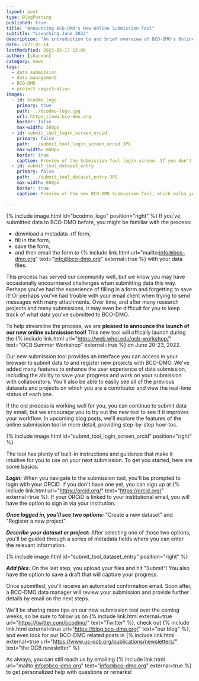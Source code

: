 ```yaml
---
layout: post
type: BlogPosting
published: true
title: "Announcing BCO-DMO's New Online Submission Tool"
subtitle: "Launching June 2022"
description: "An introduction to and brief overview of BCO-DMO's Online Data Submission Tool"
date: 2022-05-14
lastModified: 2022-05-17 15:00
author: [shannon]
category: news
tags: 
  - data submission
  - data management
  - BCO-DMO
  - project registration
images:
  - id: bcodmo_logo
    primary: true
    path: ../bcodmo-logo.jpg
    url: https://www.bco-dmo.org
    border: false
    max-width: 500px
  - id: submit_tool_login_screen_orcid
    primary: false
    path: ../submit_tool_login_screen_orcid.JPG
    max-width: 600px
    border: true
    caption: Preview of the Submission Tool login screen. If you don't have one already, sign up for an ORCiD at orcid.org
  - id: submit_tool_dataset_entry
    primary: false
    path: ../submit_tool_dataset_entry.JPG
    max-width: 600px
    border: true
    caption: Preview of the new BCO-DMO Submission Tool, which walks you through providing metadata step-by-step with instructions and examples.
 
---
```

{% include image.html id="bcodmo_logo" position="right" %}
If you've submitted data to BCO-DMO before, you might be familiar with the process: 
- download a metadata .rtf form, 
- fill in the form, 
- save the form, 
- and then email the form to {% include link.html url="mailto:info@bco-dmo.org" text="info@bco-dmo.org" external=true %} with your data files. 

This process has served our community well, but we know you may have occasionally encourntered challenges when submitting data this way. Perhaps you've had the experience of filling in a form and forgetting to save it! Or perhaps you've had trouble with your email client when trying to send messages with many attachments. Over time, and after many research projects and many submissions, it may even be difficult for you to keep track of what data you've submitted to BCO-DMO. 

To help streamline the process, we are **pleased to announce the launch of our new online submission tool!** This new tool will offically launch during the {% include link.html url="https://web.whoi.edu/ocb-workshop/" text="OCB Summer Workshop" external=true %} on June 20-23, 2022. 

Our new submission tool provides an interface you can access in your browser to submit data to and register new projects with BCO-DMO. We've added many features to enhance the user experience of data submission, including the ability to save your progress and work on your submission with collaborators. You'll also be able to easily see all of the previous datasets and projects on which you are a contributor and view the real-time status of each one. 

If the old process is working well for you, you can continue to submit data by email, but we encourage you to try out the new tool to see if it improves your workflow. In upcoming blog posts, we'll explore the features of the online submission tool in more detail, providing step-by-step how-tos. 

{% include image.html id="submit_tool_login_screen_orcid" position="right" %}

The tool has plenty of built-in instructions and guidance that make it intuitive for you to use on your next submission. To get you started, here are some basics:

**_Login:_** When you navigate to the submission tool, you'll be prompted to login with your ORCiD. If you don't have one yet, you can sign up at {% include link.html url="https://orcid.org/" text="https://orcid.org/" external=true %}. If your ORCiD is linked to your institutional email, you will have the option to sign in via your institution.

**_Once logged in, you'll see two options:_** "Create a new dataset" and "Register a new project".

**_Describe your dataset or project:_** After selecting one of those two options, you'll be guided through a series of metadata fields where you can enter the relevant information.

{% include image.html id="submit_tool_dataset_entry" position="right" %}

**_Add files:_** On the last step, you upload your files and hit "Submit"! You also have the option to save a draft that will capture your progress.

Once submitted, you'll receive an automated confirmation email. Soon after, a BCO-DMO data manager will review your submission and provide further details by email on the next steps. 

We'll be sharing more tips on our new submission tool over the coming weeks, so be sure to follow us on {% include link.html external=true url="https://twitter.com/bcodmo/" text="Twitter" %}, check out {% include link.html external=true url="https://blog.bco-dmo.org/" text="our blog" %}, and even look for our BCO-DMO related 
posts in {% include link.html external=true url="https://www.us-ocb.org/publications/newsletters/" text="the OCB newsletter" %}

As always, you can still reach us by emailing {% include link.html url="mailto:info@bco-dmo.org" text="info@bco-dmo.org" external=true %} to get personalized help with questions or remarks!
